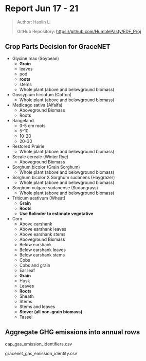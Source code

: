 # Report Jun 17 - 21

> Author: Haolin Li
>
> GitHub Repository: https://github.com/HumblePasty/EDF_Proj



## Crop Parts Decision for GraceNET

- Glycine max  (Soybean)
  - **Grain**
  - leaves
  - pod
  - **roots**
  - stems
  - Whole plant (above  and belowground biomass)
- Gossypium hirsutum  (Cotton)
  - Whole plant (above  and belowground biomass)
- Medicago sativa  (Alfalfa)
  - Aboveground Biomass
  - Roots
- Rangeland
  - 0-5 cm roots
  - 5-10
  - 10-20
  - 20-30
- Restored Prairie
  - Whole plant (above  and belowground biomass)
- Secale cereale  (Winter Rye)
  - Aboveground Biomass
- Sorghum bicolor  (Grain Sorghum)
  - Whole plant (above  and belowground biomass)
- Sorghum bicolor X  Sorghum sudanens (Haygrazer)
  - Whole plant (above  and belowground biomass)
- Sorghum vulgare  sudanense (Sudangrass)
  - Whole plant (above  and belowground biomass)
- Triticum aestivum  (Wheat)
  - **Grain**
  - **Roots**
  - **Use Bolinder to estimate vegetative**
- Corn
  - Above earshank
  - Above earshank leaves
  - Above earshank stems
  - Aboveground Biomass
  - Below earshank
  - Below earshank leaves
  - Below earshank stems
  - Cobs
  - Cobs and grain
  - Ear leaf
  - **Grain**
  - Husk
  - Leaves
  - **Roots**
  - Sheath
  - Stems
  - Stems and leaves
  - **Stover (all non-grain biomass)**
  - Tassel



## Aggregate GHG emissions into annual rows

cap_gas_emission_identifiers.csv

gracenet_gas_emission_identity.csv